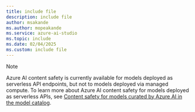 ```yaml
---
title: include file
description: include file
author: msakande
ms.author: mopeakande
ms.service: azure-ai-studio
ms.topic: include
ms.date: 02/04/2025
ms.custom: include file
---
```


> [!NOTE]
> Azure AI content safety is currently available for models deployed as serverless API endpoints, but not to models deployed via managed compute. To learn more about Azure AI content safety for models deployed as serverless APIs, see [Content safety for models curated by Azure AI in the model catalog](../concepts/model-catalog-content-safety.md).
